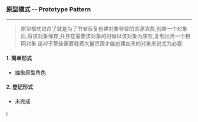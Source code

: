 ### 原型模式 -- Prototype Pattern
---
> 原型模式说白了就是为了节省反复创建对象导致的资源浪费,创建一个对象后,将该对象保存,并且在需要该对象的时候以该对象为原型,复制出另一个相同对象.这对于那些需要耗费大量资源才能创建出来的对象来说尤为必要.

#### 1. 简单形式
- 抽象原型角色


#### 2. 登记形式
- 未完成

¡